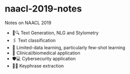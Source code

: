 # naacl-2019-notes
Notes on NAACL 2019


- :memo::mag: Text Generation, NLG and Stylometry
- :paperclips: Text classification
- :bowling: Limited-data learning, particularly few-shot learning
- :hospital: Clinical/biomedical application
- :shield::computer: Cybersecurity application
- :key::book: Keyphrase extraction

